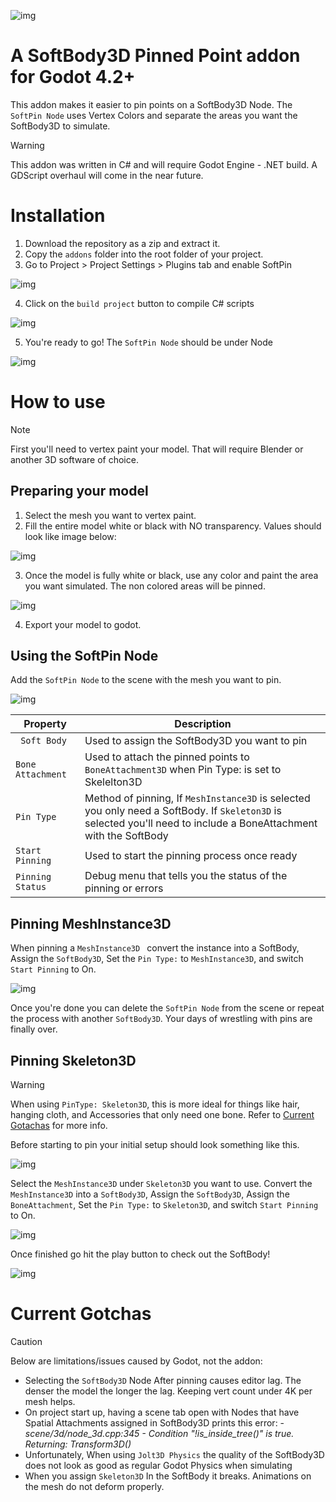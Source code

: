 ![img](https://i.imgur.com/1SrS3BG.gif)
# A SoftBody3D Pinned Point addon for Godot 4.2+
This addon makes it easier to pin points on a SoftBody3D Node. The `SoftPin Node` uses Vertex Colors and separate the areas you want the SoftBody3D to simulate.
> [!WARNING]
> This addon was written in C# and will require Godot Engine - .NET build. A GDScript overhaul will come in the near future.

# Installation
1. Download the repository as a zip and extract it.
2. Copy the `addons` folder into the root folder of your project.
3. Go to Project > Project Settings > Plugins tab and enable SoftPin

![img](https://i.imgur.com/yX16MdL.png) 

4. Click on the `build project` button to compile C# scripts

![img](https://i.imgur.com/WRO9M6b.png)

5. You're ready to go! The `SoftPin Node` should be under Node

![img](https://i.imgur.com/VzXU6Fh.png)


# How to use
>[!NOTE]
>First you'll need to vertex paint your model. That will require Blender or another 3D software of choice.

## Preparing your model
1. Select the mesh you want to vertex paint. 
2. Fill the entire model white or black with NO transparency. Values should look like image below:  

![img](https://i.imgur.com/6F5A1mi.png)

3. Once the model is fully white or black, use any color and paint the area you want simulated. The non colored areas will be pinned.

![img](https://i.imgur.com/hAZesYI.png)

4. Export your model to godot.

## Using the SoftPin Node
Add the `SoftPin Node` to the scene with the mesh you want to pin.

![img](https://i.imgur.com/rKPyuAQ.png)

| Property              |     Description |
| --------------------- | -------------   |
|` Soft Body`  | Used to assign the SoftBody3D you want to pin |
|`Bone Attachment  ` | Used to attach the pinned points to `BoneAttachment3D` when Pin Type: is set to Skelelton3D |
|`Pin Type  `  | Method of pinning, If `MeshInstance3D` is selected you only need a SoftBody. If `Skeleton3D` is selected you'll need to include a BoneAttachment with the SoftBody  |
|` Start Pinning  `     | Used to start the pinning process once ready|
|`Pinning Status `| Debug menu that tells you the status of the pinning or errors                       |

## Pinning MeshInstance3D
When pinning a `MeshInstance3D ` convert the instance into a SoftBody, Assign the `SoftBody3D`, Set the `Pin Type:` to `MeshInstance3D`, and switch `Start Pinning` to On. 

![img](https://i.imgur.com/C58M4oK.gif)

Once you're done you can delete the `SoftPin Node` from the scene or repeat the process with another `SoftBody3D`. Your days of wrestling with pins are finally over. 

## Pinning Skeleton3D
>[!WARNING]
>When using `PinType: Skeleton3D`, this is more ideal for things like hair, hanging cloth, and Accessories that only need one bone. Refer to [Current Gotachas]() for more info.

Before starting to pin your initial setup should look something like this.

![img](https://i.imgur.com/JVkBeV2.png)


Select the `MeshInstance3D` under `Skeleton3D` you want to use. Convert the `MeshInstance3D` into a `SoftBody3D`, Assign the `SoftBody3D`, Assign the `BoneAttachment`, Set the `Pin Type:` to `Skeleton3D`, and switch `Start Pinning` to On.

![img](https://i.imgur.com/cC1AoUB.gif)

Once finished go hit the play button to check out the SoftBody!

![img](https://i.imgur.com/KmEG24v.gif)

# Current Gotchas
> [!CAUTION]
> Below are limitations/issues caused by Godot, not the addon:

* Selecting the `SoftBody3D` Node After pinning causes editor lag. The denser the model the longer the lag. Keeping vert count under 4K per mesh helps. 
* On project start up, having a scene tab open with Nodes that have Spatial Attachments assigned in SoftBody3D prints this error: - _scene/3d/node_3d.cpp:345 - Condition "!is_inside_tree()" is true. Returning: Transform3D()_
* Unfortunately, When using `Jolt3D Physics` the quality of the SoftBody3D does not look as good as regular Godot Physics when simulating
* When you assign `Skeleton3D` In the SoftBody it breaks. Animations on the mesh do not deform properly.  
